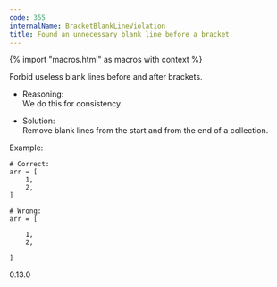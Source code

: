 ```yaml
---
code: 355
internalName: BracketBlankLineViolation
title: Found an unnecessary blank line before a bracket
---
```


{% import "macros.html" as macros with context %}

Forbid useless blank lines before and after brackets.

  - Reasoning:  
    We do this for consistency.

  - Solution:  
    Remove blank lines from the start and from the end of a collection.

Example:

    # Correct:
    arr = [
        1,
        2,
    ]
    
    # Wrong:
    arr = [
    
        1,
        2,
    
    ]

<div class="versionadded">

0.13.0

</div>
